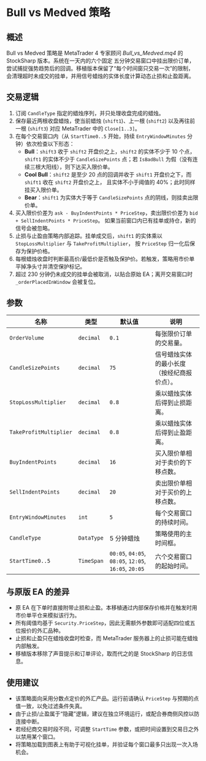 # Bull vs Medved 策略

## 概述
Bull vs Medved 策略是 MetaTrader 4 专家顾问 *Bull_vs_Medved.mq4* 的 StockSharp 版本。系统在一天内的六个固定
五分钟交易窗口中挂出限价订单，尝试捕捉强势趋势后的回调。移植版本保留了“每个时间窗只交易一次”的限制，
会清理超时未成交的挂单，并用信号蜡烛的实体长度计算动态止损和止盈距离。

## 交易逻辑
1. 订阅 `CandleType` 指定的蜡烛序列，并只处理收盘完成的蜡烛。
2. 保存最近两根收盘蜡烛，使当前蜡烛 (`shift1`)、上一根 (`shift2`) 以及再往前一根 (`shift3`) 对应
   MetaTrader 中的 `Close[1..3]`。
3. 在每个交易窗口内（从 `StartTime0..5` 开始，持续 `EntryWindowMinutes` 分钟）依次检查以下形态：
   - **Bull**：`shift3` 收于 `shift2` 开盘价之上，`shift2` 的实体不少于 10 个点，`shift1` 的实体不少于
     `CandleSizePoints` 点；若 `IsBadBull` 为假（没有连续三根大阳线），则下达买入限价单。
   - **Cool Bull**：`shift2` 是至少 20 点的回调并收于 `shift1` 开盘价之下，而 `shift1` 收在 `shift2` 开盘价之上，
     且实体不小于阈值的 40%；此时同样挂买入限价单。
   - **Bear**：`shift1` 为实体大于等于 `CandleSizePoints` 点的阴线，则挂卖出限价单。
4. 买入限价价差为 `ask - BuyIndentPoints * PriceStep`，卖出限价价差为 `bid + SellIndentPoints * PriceStep`。
   如果当前窗口内已有挂单或持仓，新的信号会被忽略。
5. 止损与止盈由策略内部追踪。挂单成交后，`shift1` 的实体乘以 `StopLossMultiplier` 与 `TakeProfitMultiplier`，
   按 `PriceStep` 归一化后保存为保护价格。
6. 每根蜡烛收盘时判断最高价/最低价是否触及保护价。若触发，策略用市价单平掉净头寸并清空保护标记。
7. 超过 230 分钟仍未成交的挂单会被取消，以贴合原始 EA；离开交易窗口时 `_orderPlacedInWindow` 会被复位。

## 参数
| 名称 | 类型 | 默认值 | 说明 |
| --- | --- | --- | --- |
| `OrderVolume` | `decimal` | `0.1` | 每张限价订单的交易量。 |
| `CandleSizePoints` | `decimal` | `75` | 信号蜡烛实体的最小长度（按经纪商报价点）。 |
| `StopLossMultiplier` | `decimal` | `0.8` | 乘以蜡烛实体后得到止损距离。 |
| `TakeProfitMultiplier` | `decimal` | `0.8` | 乘以蜡烛实体后得到止盈距离。 |
| `BuyIndentPoints` | `decimal` | `16` | 买入限价单相对于卖价的下移点数。 |
| `SellIndentPoints` | `decimal` | `20` | 卖出限价单相对于买价的上移点数。 |
| `EntryWindowMinutes` | `int` | `5` | 每个交易窗口的持续时间。 |
| `CandleType` | `DataType` | 5 分钟蜡烛 | 策略使用的主时间框。 |
| `StartTime0..5` | `TimeSpan` | `00:05`, `04:05`, `08:05`, `12:05`, `16:05`, `20:05` | 六个交易窗口的起始时间。 |

## 与原版 EA 的差异
- 原 EA 在下单时直接附带止损和止盈。本移植通过内部保存价格并在触发时用市价单平仓来模拟该行为。
- 所有阈值均基于 `Security.PriceStep`，因此无需额外参数即可适配四位或五位报价的外汇品种。
- 止损和止盈只在蜡烛收盘时检查，而 MetaTrader 服务器上的止损可能在蜡烛内部触发。
- 移植版本移除了声音提示和订单评论，取而代之的是 StockSharp 的日志信息。

## 使用建议
- 该策略面向采用分数点定价的外汇产品。运行前请确认 `PriceStep` 与预期的点值一致，以免过滤条件失真。
- 由于止损/止盈属于“隐藏”逻辑，建议在独立环境运行，或配合券商侧风控以防连接中断。
- 若经纪商交易时段不同，可调整 `StartTime` 参数，或把时间设置到交易日之外以禁用某个窗口。
- 将策略加载到图表上有助于可视化挂单，并验证每个窗口最多只出现一次入场机会。
